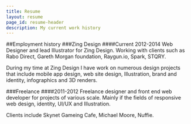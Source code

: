 ```yaml
---
title: Resume
layout: resume
page_id: resume-header
description: My current work history
---
```


##Employment history
###Zing Design
####Current 2012-2014
Web Designer and lead Illustrator for Zing Design. Working with clients such as Rabo Direct,
Gareth Morgan foundation, Raygun.io, Spark, STQRY.

During my time at Zing Design I have work on numerous design projects that include mobile app
design, web site design, Illustration, brand and identity, infographics and 3D renders.

###Freelance
####2011-2012
Freelance designer and front end web developer for projects of various scale. Mainly if the fields
of responsive web design, identity, UI/UX and Illustration.

Clients include Skynet Gameing Cafe, Michael Moore, Nuffie.